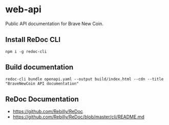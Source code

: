 # web-api
Public API documentation for Brave New Coin.

## Install ReDoc CLI
```
npm i -g redoc-cli
```

## Build documentation
```
redoc-cli bundle openapi.yaml --output build/index.html --cdn --title "BraveNewCoin API documentation"
```

## ReDoc Documentation
* https://github.com/Rebilly/ReDoc
* https://github.com/Rebilly/ReDoc/blob/master/cli/README.md
